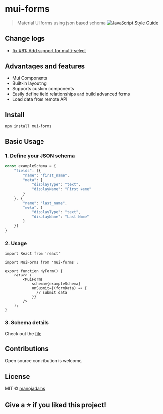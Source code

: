 # mui-forms

> Material UI forms using json based schema
 [![JavaScript Style Guide](https://img.shields.io/badge/code_style-standard-brightgreen.svg)](https://standardjs.com)

## Change logs
- [fix #61: Add support for multi-select](https://github.com/manojadams/mui-forms/issues/61)
  
## Advantages and features
- Mui Components
- Built-in layouting
- Supports custom components
- Easily define field relationships and build advanced forms
- Load data from remote API

## Install

```bash
npm install mui-forms
```

## Basic Usage

### 1. Define your JSON schema
```typescript
const exampleSchema = {
    "fields": [{
        "name": "first_name",
        "meta": {
            "displayType": "text",
            "displayName": "First Name"
        }
    }, {
        "name": "last_name",
        "meta": {
            "displayType": "text",
            "displayName": "Last Name"
        }
    }]
}
```
### 2. Usage

```tsx
import React from 'react'

import MuiForms from 'mui-forms';

export function MyForm() {
    return (
        <MuiForms
            schema={exampleSchema}
            onSubmit={(formData) => {
              // submit data
            }}
        />
    );
}
```

### 3. Schema details
Check out the [file]([typescript-schema.md](https://github.com/manojadams/mui-forms/blob/master/typescript-schema.md))

## Contributions

Open source contribution is welcome.

## License

MIT © [manojadams](https://github.com/manojadams)

## Give a ⭐️ if you liked this project!

